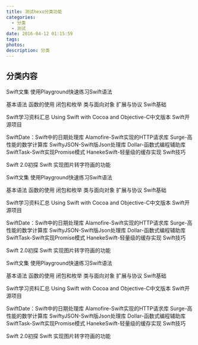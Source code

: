 ```yaml
---
title: 测试hexo分类功能
categories:
  - 分类
  - 测试
date: 2016-04-12 01:15:59
tags:
photos:
description: 分类
---
```


## 分类内容

Swift文集
使用Playground快速练习Swift语法

基本语法
函数的使用
闭包和枚举
类与面向对象
扩展与协议
Swift基础
<!--more-->

Swift学习资料汇总
Using Swift with Cocoa and Objective-C中文版本
Swift开源项目

SwiftDate：Swift中的日期处理库
Alamofire-Swift实现的HTTP请求库
Surge-高性能的数学计算库
SwiftyJSON-Swift版Json处理库
Dollar-函数式编程辅助库
SwiftTask-Swift实现Promise模式
HanekeSwift-轻量级的缓存实现
Swift技巧

Swift 2.0初探
Swift 实现图片转字符画的功能

Swift文集
使用Playground快速练习Swift语法

基本语法
函数的使用
闭包和枚举
类与面向对象
扩展与协议
Swift基础

Swift学习资料汇总
Using Swift with Cocoa and Objective-C中文版本
Swift开源项目

SwiftDate：Swift中的日期处理库
Alamofire-Swift实现的HTTP请求库
Surge-高性能的数学计算库
SwiftyJSON-Swift版Json处理库
Dollar-函数式编程辅助库
SwiftTask-Swift实现Promise模式
HanekeSwift-轻量级的缓存实现
Swift技巧

Swift 2.0初探
Swift 实现图片转字符画的功能

Swift文集
使用Playground快速练习Swift语法

基本语法
函数的使用
闭包和枚举
类与面向对象
扩展与协议
Swift基础

Swift学习资料汇总
Using Swift with Cocoa and Objective-C中文版本
Swift开源项目

SwiftDate：Swift中的日期处理库
Alamofire-Swift实现的HTTP请求库
Surge-高性能的数学计算库
SwiftyJSON-Swift版Json处理库
Dollar-函数式编程辅助库
SwiftTask-Swift实现Promise模式
HanekeSwift-轻量级的缓存实现
Swift技巧

Swift 2.0初探
Swift 实现图片转字符画的功能
